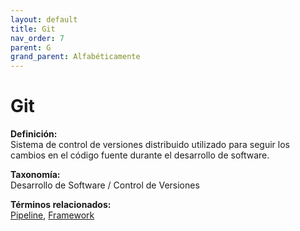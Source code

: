 ```yaml
---
layout: default
title: Git
nav_order: 7
parent: G
grand_parent: Alfabéticamente
---
```


# Git

**Definición:**  
Sistema de control de versiones distribuido utilizado para seguir los cambios en el código fuente durante el desarrollo de software.

**Taxonomía:**  
Desarrollo de Software / Control de Versiones

**Términos relacionados:**  
[Pipeline](https://maleniski.github.io/diccionario-angl-tec-mx/docs/alfabeticamente/P/pipeline.html), [Framework](https://maleniski.github.io/diccionario-angl-tec-mx/docs/alfabeticamente/F/framework.html)
